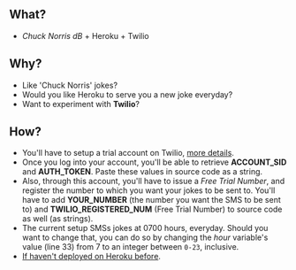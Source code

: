 ## What?
*  *Chuck Norris dB* + Heroku + Twilio

## Why?
*  Like 'Chuck Norris' jokes?
*  Would you like Heroku to serve you a new joke everyday?
*  Want to experiment with __Twilio__?

## How?
*  You'll have to setup a trial account on Twilio, [more details](https://www.twilio.com/help/faq/twilio-basics/how-does-twilios-free-trial-work).
*  Once you log into your account, you'll be able to retrieve **ACCOUNT_SID** and **AUTH_TOKEN**. Paste these values in source code as a string.
*  Also, through this account, you'll have to issue a *Free Trial Number*, and register the number to which you want your jokes to be sent to. You'll have to add **YOUR_NUMBER** (the number you want the SMS to be sent to) and **TWILIO_REGISTERED_NUM** (Free Trial Number) to source code as well (as strings).
*  The current setup SMSs jokes at 0700 hours, everyday. Should you want to change that, you can do so by changing the *hour* variable's value (line 33) from 7 to an integer between `0-23`, inclusive.
*  [If haven't deployed on Heroku before](https://devcenter.heroku.com/articles/getting-started-with-python).

